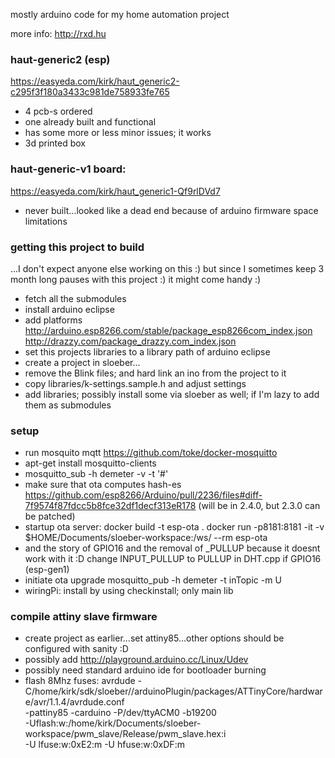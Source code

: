 mostly arduino code for my home automation project

more info:
http://rxd.hu

### haut-generic2 (esp)
https://easyeda.com/kirk/haut_generic2-c295f3f180a3433c981de758933fe765

* 4 pcb-s ordered
* one already built and functional
* has some more or less minor issues; it works
* 3d printed box

### haut-generic-v1 board:
https://easyeda.com/kirk/haut_generic1-Qf9rlDVd7

* never built...looked like a dead end because of arduino firmware space limitations


### getting this project to build

...I don't expect anyone else working on this :) but since I sometimes keep 3 month long pauses with this project :)
it might come handy :)

* fetch all the submodules
* install arduino eclipse
* add platforms
  http://arduino.esp8266.com/stable/package_esp8266com_index.json
  http://drazzy.com/package_drazzy.com_index.json
* set this projects libraries to a library path of arduino eclipse
* create a project in sloeber...
* remove the Blink files; and hard link an ino from the project to it
* copy libraries/k-settings.sample.h and adjust settings
* add libraries; possibly install some via sloeber as well; if I'm lazy to add them as submodules


### setup


* run mosquito mqtt https://github.com/toke/docker-mosquitto
* apt-get install mosquitto-clients
* mosquitto_sub -h demeter -v -t '#'
* make sure that ota computes hash-es
  https://github.com/esp8266/Arduino/pull/2236/files#diff-7f9574f87fdcc5b8fce32df1decf313eR178
  (will be in 2.4.0, but 2.3.0 can be patched)
* startup ota server:
  docker build -t esp-ota .
  docker run -p8181:8181 -it -v $HOME/Documents/sloeber-workspace:/ws/ --rm esp-ota
* and the story of GPIO16 and the removal of _PULLUP because it doesnt work with it :D
  change INPUT_PULLUP to PULLUP in DHT.cpp if GPIO16 (esp-gen1)
* initiate ota upgrade
  mosquitto_pub -h demeter -t inTopic -m U
* wiringPi: install by using checkinstall; only main lib


### compile attiny slave firmware

* create project as earlier...set attiny85...other options should be configured with sanity :D
* possibly add http://playground.arduino.cc/Linux/Udev
* possibly need standard arduino ide for bootloader burning
* flash 8Mhz fuses:
  avrdude -C/home/kirk/sdk/sloeber//arduinoPlugin/packages/ATTinyCore/hardware/avr/1.1.4/avrdude.conf  \
   -pattiny85 -carduino -P/dev/ttyACM0 -b19200 \
    -Uflash:w:/home/kirk/Documents/sloeber-workspace/pwm_slave/Release/pwm_slave.hex:i  \
    -U lfuse:w:0xE2:m	-U hfuse:w:0xDF:m


